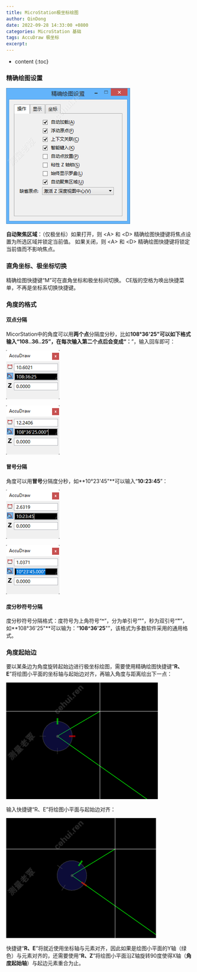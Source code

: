 ```yaml
---
title: MicroStation极坐标绘图
author: QinDong
date: 2022-09-28 14:33:00 +0800
categories: MicroStation 基础
tags: AccuDraw 极坐标
excerpt: 
---
```

* content
{:toc}

### 精确绘图设置

![](/img/2022/2022-09-28-13-57-18.png)

**自动聚焦区域**：（仅极坐标）如果打开，则 \<A\> 和 \<D\> 精确绘图快捷键将焦点设置为所选区域并锁定当前值。
如果关闭，则 \<A\> 和 \<D\> 精确绘图快捷键将锁定当前值而不影响焦点。 
 
### 直角坐标、极坐标切换
精确绘图快捷键“M”可在直角坐标和极坐标间切换。 CE版的空格为唤出快捷菜单，不再是坐标系切换快捷键。

### 角度的格式
#### 双点分隔
MicorStation中的角度可以用**两个点**分隔度分秒，比如**108°36'25"**可以如下格式输入“**108..36..25**”，在每次输入第二个点后会变成“**：**”，输入回车即可：

![](/img/2022/2022-09-28-14-10-16.png)

![](/img/2022/2022-09-28-14-13-34.png)

#### 冒号分隔
角度可以用**冒号**分隔度分秒，如**10°23'45"**可以输入“**10:23:45**”：

![](/img/2022/2022-09-28-14-16-13.png)

![](/img/2022/2022-09-28-14-16-56.png)

#### 度分秒符号分隔
度分秒符号分隔格式：度符号为上角符号“**^**”，分为单引号“**'**”，秒为双引号“**"**”，如**108°36'25"**可以输为：“**108^36'25**"”，该格式为多数软件采用的通用格式。

### 角度起始边
要以某条边为角度旋转起始边进行极坐标绘图，需要使用精确绘图快捷键“**R、E**”将绘图小平面的坐标轴与起始边对齐，再输入角度与距离绘出下一点：

![](/img/2022/2022-09-28-14-24-27.png)

输入快捷键“R、E”将绘图小平面与起始边对齐：

![](/img/2022/2022-09-28-14-25-35.png)

快捷键“**R、E**”将就近使用坐标轴与元素对齐，因此如果是绘图小平面的Y轴（绿色）与元素对齐的，还需要使用“**R、Z**”将绘图小平面沿Z轴旋转90度使得X轴（**角度起始轴**）与起边元素重合为止。